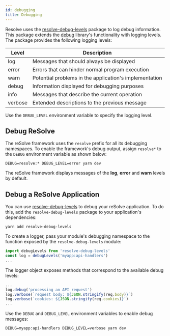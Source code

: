 ```yaml
---
id: debugging
title: Debugging
---
```


Resolve uses the [resolve-debug-levels](https://www.npmjs.com/package/resolve-debug-levels) package to log debug information. This package extends the [debug](https://www.npmjs.com/package/debug) library's functionality with logging levels. The package provides the following logging levels:

| Level   | Description                                            |
| ------- | ------------------------------------------------------ |
| log     | Messages that should always be displayed               |
| error   | Errors that can hinder normal program execution        |
| warn    | Potential problems in the application's implementation |
| debug   | Information displayed for debugging purposes           |
| info    | Messages that describe the current operation           |
| verbose | Extended descriptions to the previous message          |

Use the `DEBUG_LEVEL` environment variable to specify the logging level.

## Debug ReSolve

The reSolve framework uses the `resolve` prefix for all its debugging namespaces. To enable the framework's debug output, assign `resolve*` to the `DEBUG` environment variable as shown below:

```
DEBUG=resolve:* DEBUG_LEVEL=error yarn dev
```

The reSolve framework displays messages of the **log**, **error** and **warn** levels by default.

## Debug a ReSolve Application

You can use [resolve-debug-levels](https://www.npmjs.com/package/resolve-debug-levels) to debug your reSolve application. To do this, add the `resolve-debug-levels` package to your application's dependencies:

```
yarn add resolve-debug-levels
```

To create a logger, pass your module's debugging namespace to the function exposed by the `resolve-debug-levels` module:

```js
import debugLevels from 'resolve-debug-levels'
const log = debugLevels('myapp:api-handlers')
...
```

The logger object exposes methods that correspond to the available debug levels:

```js
...
log.debug('processing an API request')
log.verbose(`request body: ${JSON.stringify(req.body)}`)
log.verbose(`cookies: ${JSON.stringify(req.cookies)}`)
...
```

Use the `DEBUG` and `DEBUG_LEVEL` environment variables to enable debug messages:

```
DEBUG=myapp:api-handlers DEBUG_LEVEL=verbose yarn dev
```
